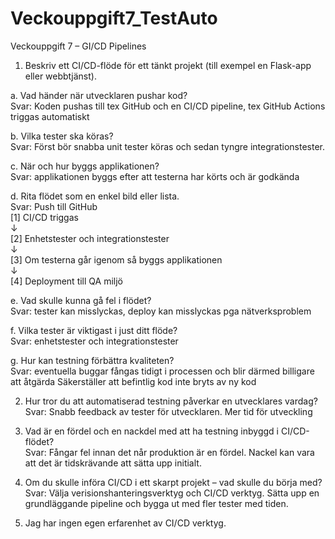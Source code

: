# Veckouppgift7_TestAuto

Veckouppgift 7 – GI/CD Pipelines
1. Beskriv ett CI/CD-flöde för ett tänkt projekt (till exempel en Flask-app eller
webbtjänst).

a.	Vad händer när utvecklaren pushar kod?<br>
  Svar: Koden pushas till tex GitHub och en CI/CD pipeline, tex GitHub Actions triggas automatiskt
  
b.	Vilka tester ska köras?<br>
  Svar: Först bör snabba unit tester köras och sedan tyngre integrationstester. 
  
c.	När och hur byggs applikationen?<br>
  Svar: applikationen byggs efter att testerna har körts och är godkända
  
d.	Rita flödet som en enkel bild eller lista.<br>
  Svar: Push till GitHub<br>
  [1] CI/CD triggas<br>
      ↓<br>
  [2] Enhetstester och integrationstester<br>
      ↓<br>
  [3] Om testerna går igenom så byggs applikationen<br>
      ↓<br>
  [4] Deployment till QA miljö
  
e. Vad skulle kunna gå fel i flödet?<br>
	Svar: tester kan misslyckas, deploy kan misslyckas pga nätverksproblem
 
f.	Vilka tester är viktigast i just ditt flöde?<br>
  Svar: enhetstester och integrationstester
  
g.	Hur kan testning förbättra kvaliteten?<br>
  Svar: eventuella buggar fångas tidigt i processen och blir därmed billigare att åtgärda
  Säkerställer att befintlig kod inte bryts av ny kod
  
2. Hur tror du att automatiserad testning påverkar en utvecklares vardag?<br>
	Svar: Snabb feedback av tester för utvecklaren. Mer tid för utveckling

3. Vad är en fördel och en nackdel med att ha testning inbyggd i CI/CD-flödet?<br>
	Svar: Fångar fel innan det når produktion är en fördel. Nackel kan vara att det är tidskrävande att sätta upp initialt.

4. Om du skulle införa CI/CD i ett skarpt projekt – vad skulle du börja med?<br>
	Svar: Välja verisionshanteringsverktyg och CI/CD verktyg. Sätta upp en grundläggande pipeline och bygga ut med fler tester med tiden.

5. Jag har ingen egen erfarenhet av CI/CD verktyg. 

